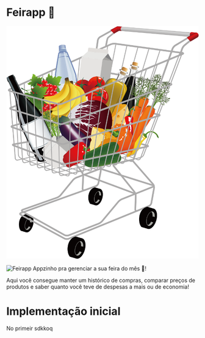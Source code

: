 # Feirapp 🛒

![Feirapp](https://github.com/Thyerry/Feirapp/blob/main/Shopping-Cart-PNG.png?raw=true)

<img scr="./Shopping-Cart-PNG.png" alt="Feirapp">
Appzinho pra gerenciar a sua feira do mês 🛒!

Aqui você consegue manter um histórico de compras, comparar preços de produtos e saber quanto você teve de despesas a mais ou de economia!

# Implementação inicial
No primeir sdkkoq